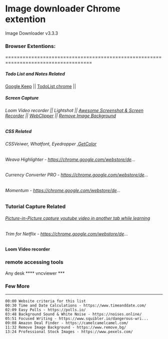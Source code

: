 
Image downloader Chrome extention
======================================
Image Downloader v3.3.3

### Browser Extentions:
====================================================================================
##### Todo List and Notes Related
[Google Keep](https://chrome.google.com/webstore/detail/google-keep-chrome-extens/lpcaedmchfhocbbapmcbpinfpgnhiddi) || [TodoList chrome](https://chrome.google.com/webstore/detail/todoist-for-chrome/jldhpllghnbhlbpcmnajkpdmadaolakh) || []()

##### Screen Capture
###### Loom Video recorder || Lightshot || [Awesome Screenshot & Screen Recorder](https://chrome.google.com/webstore/detail/awesome-screenshot-screen/nlipoenfbbikpbjkfpfillcgkoblgpmj?hl=en) || [WebClipper](https://chrome.google.com/webstore/detail/notebook-web-clipper/cneaciknhhaahhdediboeafhdlbdoodg) || [Remove Image Background](https://www.remove.bg/)
##### CSS Related
###### CSSVeiwer, Whatfont, Eyedropper ,[GetColor](https://chrome.google.com/webstore/de...)

###### Weava Highlighter - https://chrome.google.com/webstore/de...
###### Currency Converter PRO - https://chrome.google.com/webstore/de...
###### Momentum - https://chrome.google.com/webstore/de...
### Tutorial Capture Related
###### [Picture-in-Picture capture youtube video in another tab while learning](https://chrome.google.com/webstore/detail/picture-in-picture-for-ch/ekoomohieogfomodjdjjfdammloodeih)
###### Trim for Netflix - https://chrome.google.com/webstore/de...

#### Loom Video recorder

### remote accessing tools

Any desk **** vncviewer *** 

### Few More
-------------------
```
00:00 Website criteria for this list
00:30 Time and Date Calculations - https://www.timeanddate.com/
02:09 Easy Polls - https://polls.io/
03:48 Background Sound & White Noise - https://noises.online/
05:51 Focused Writing - https://www.squibler.io/dangerous-wri...
09:08 Amazon Deal Finder - https://camelcamelcamel.com/
11:32 Remove Image Background - https://www.remove.bg/
13:24 Professional Stock Images - https://www.pexels.com/
```
